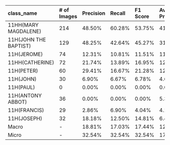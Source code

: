 | class_name            | # of Images   | Precision   | Recall   | F1 Score   | Average Precision   |
|:----------------------|:--------------|:------------|:---------|:-----------|:--------------------|
| 11HH(MARY MAGDALENE)  | 214           | 48.50%      | 60.28%   | 53.75%     | 41.81%              |
| 11H(JOHN THE BAPTIST) | 129           | 48.25%      | 42.64%   | 45.27%     | 31.52%              |
| 11H(JEROME)           | 74            | 12.31%      | 10.81%   | 11.51%     | 11.09%              |
| 11HH(CATHERINE)       | 72            | 21.74%      | 13.89%   | 16.95%     | 12.19%              |
| 11H(PETER)            | 60            | 29.41%      | 16.67%   | 21.28%     | 12.30%              |
| 11H(JOHN)             | 30            | 6.90%       | 6.67%    | 6.78%      | 4.60%               |
| 11H(PAUL)             | 0             | 0.00%       | 0.00%    | 0.00%      | 0.00%               |
| 11H(ANTONY ABBOT)     | 36            | 0.00%       | 0.00%    | 0.00%      | 5.33%               |
| 11H(FRANCIS)          | 29            | 2.86%       | 6.90%    | 4.04%      | 4.19%               |
| 11H(JOSEPH)           | 32            | 18.18%      | 12.50%   | 14.81%     | 6.41%               |
| Macro                 | -             | 18.81%      | 17.03%   | 17.44%     | 12.94%              |
| Micro                 | -             | 32.54%      | 32.54%   | 32.54%     | 17.34%              |
